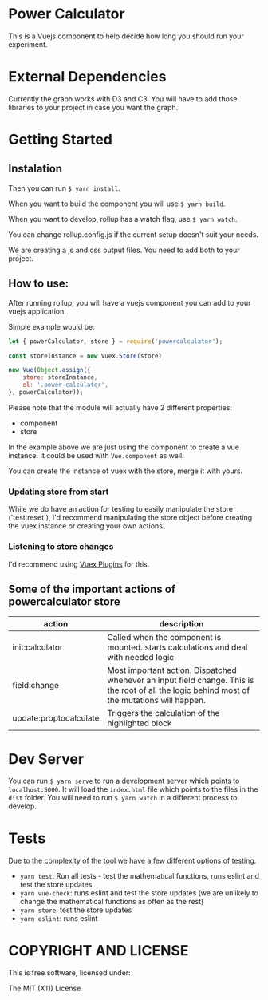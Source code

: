 # Power Calculator
This is a Vuejs component to help decide how long you should run your experiment.

# External Dependencies
Currently the graph works with D3 and C3. You will have to add those libraries to your project in case you want the graph.

# Getting Started
## Instalation
Then you can run `$ yarn install`.

When you want to build the component you will use `$ yarn build`.

When you want to develop, rollup has a watch flag, use `$ yarn watch`.

You can change rollup.config.js if the current setup doesn't suit your needs.

We are creating a js and css output files. You need to add both to your project.

## How to use:
After running rollup, you will have a vuejs component you can add to your vuejs application.

Simple example would be:
```js
let { powerCalculator, store } = require('powercalculator');

const storeInstance = new Vuex.Store(store)

new Vue(Object.assign({
    store: storeInstance,
    el: '.power-calculator',
}, powerCalculator));
```

Please note that the module will actually have 2 different properties:
 - component
 - store

In the example above we are just using the component to create a vue instance. It could be used with `Vue.component` as well.

You can create the instance of vuex with the store, merge it with yours.

### Updating store from start
While we do have an action for testing to easily manipulate the store ('test:reset'), I'd recommend manipulating the store object before creating the vuex instance or creating your own actions.

### Listening to store changes
I'd recommend using [Vuex Plugins](https://vuex.vuejs.org/en/plugins.html) for this.

## Some of the important actions of powercalculator store
| action | description |
| ------------- | ------------- |
| init:calculator | Called when the component is mounted. starts calculations and deal with needed logic |
| field:change | Most important action. Dispatched whenever an input field change. This is the root of all the logic behind most of the mutations will happen. |
| update:proptocalculate | Triggers the calculation of the highlighted block |

# Dev Server
You can run `$ yarn serve` to run a development server which points to
`localhost:5000`. It will load the `index.html` file which points to the files
in the `dist` folder. You will need to run `$ yarn watch` in a different process 
to develop.

# Tests
Due to the complexity of the tool we have a few different options of testing.

 - `yarn test`: Run all tests - test the mathematical functions, runs eslint and test the store updates
 - `yarn vue-check`: runs eslint and test the store updates (we are unlikely to change the mathematical functions as often as the rest)
 - `yarn store`: test the store updates
 - `yarn eslint`: runs eslint

# COPYRIGHT AND LICENSE

This is free software, licensed under:

The MIT (X11) License

